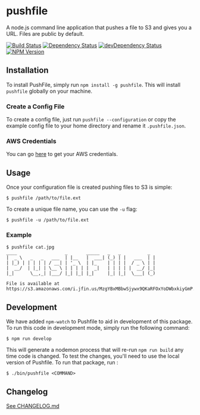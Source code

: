 # pushfile

A node.js command line application that pushes a file to S3 and gives you a URL. Files are public by default.

[![Build Status](https://travis-ci.org/joshfinnie/pushfile.png?branch=master)](https://travis-ci.org/joshfinnie/pushfile)
[![Dependency Status](https://david-dm.org/joshfinnie/pushfile.svg?theme=shields.io)](https://david-dm.org/joshfinnie/pushfile)
[![devDependency Status](https://david-dm.org/joshfinnie/pushfile/dev-status.svg?theme=shields.io)](https://david-dm.org/joshfinnie/pushfile#info=devDependencies)
[![NPM Version](http://img.shields.io/npm/v/pushfile.svg)](https://www.npmjs.org/package/pushfile)


## Installation

To install PushFile, simply run `npm install -g pushfile`. This will install `pushfile` globally on your machine.

### Create a Config File

To create a config file, just run `pushfile --configuration` or copy the example config file to your home directory and rename it `.pushfile.json`.

### AWS Credentials

You can go [here](https://console.aws.amazon.com/iam/home?#security_credential) to get your AWS credentials.

## Usage

Once your configuration file is created pushing files to S3 is simple:

    $ pushfile /path/to/file.ext

To create a unique file name, you can use the `-u` flag:

    $ pushfile -u /path/to/file.ext


### Example

```
$ pushfile cat.jpg
____                  _       _____   _   _          _
|  _ \   _   _   ___  | |__   |  ___| (_) | |   ___  | |
| |_) | | | | | / __| | '_ \  | |_    | | | |  / _ \ | |
|  __/  | |_| | \__ \ | | | | |  _|   | | | | |  __/ |_|
|_|      \__,_| |___/ |_| |_| |_|     |_| |_|  \___| (_)

File is available at https://s3.amazonaws.com/i.jfin.us/MzgYBxMBbwSjywx9QKaRFOxYoDWbxkiyGmP.jpg
```

## Development

We have added `npm-watch` to Pushfile to aid in development of this package. To run this code in development mode, simply run the following command:

    $ npm run develop

This will generate a nodemon process that will re-run `npm run build` any time code is changed. To test the changes, you'll need to use the local version of Pushfile. To run that package, run :

    $ ./bin/pushfile <COMMAND>

## Changelog

[See CHANGELOG.md](CHANGELOG.md)
